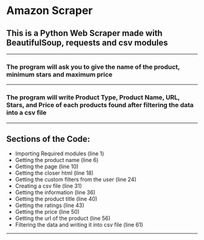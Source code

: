 # Amazon Scraper
## This is a Python Web Scraper made with **BeautifulSoup, requests and csv** modules
___
### The program will ask you to give the name of the product, minimum stars and maximum price
___
### The program will write **Product Type, Product Name, URL, Stars, and Price** of each products found after filtering the data into a **csv file**
___
## Sections of the Code:
- Importing Required modules (line 1)
- Getting the product name (line 6)
- Getting the page (line 10)
- Getting the closer html (line 18)
- Getting the custom filters from the user (line 24)
- Creating a csv file (line 31)
- Getting the information (line 36)
- Getting the product title (line 40)
- Getting the ratings (line 43)
- Getting the price (line 50)
- Getting the url of the product (line 56)
- Filtering the data and writing it into csv file (line 61)
___
